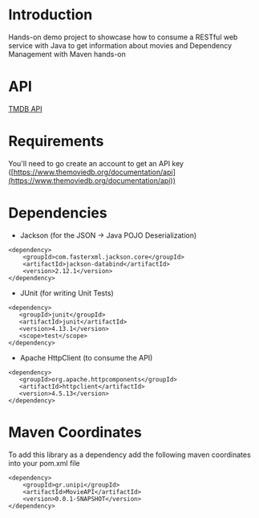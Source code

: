 # Introduction
Hands-on demo project to showcase how to consume a RESTful web service with Java to get information about movies and Dependency Management with Maven hands-on

# API
[TMDB API](https://developers.themoviedb.org/3/getting-started/introduction)

# Requirements
You'll need to go create an account to get an API key ([https://www.themoviedb.org/documentation/api](https://www.themoviedb.org/documentation/api))

# Dependencies

 - Jackson (for the JSON -> Java POJO Deserialization)
``` 
<dependency>
	<groupId>com.fasterxml.jackson.core</groupId>
	<artifactId>jackson-databind</artifactId>
	<version>2.12.1</version>
</dependency>
```
 - JUnit (for writing Unit Tests)
 ``` 
<dependency>
	<groupId>junit</groupId>
	<artifactId>junit</artifactId>
	<version>4.13.1</version>
	<scope>test</scope>
</dependency>
```
- Apache HttpClient (to consume the API)
 ``` 
<dependency>
	<groupId>org.apache.httpcomponents</groupId>
	<artifactId>httpclient</artifactId>
	<version>4.5.13</version>
</dependency>
```
# Maven Coordinates

To add this library as a dependency add the following maven coordinates into your pom.xml file

    <dependency>
	    <groupId>gr.unipi</groupId>
	    <artifactId>MovieAPI</artifactId>
	    <version>0.0.1-SNAPSHOT</version>
	</dependency>
